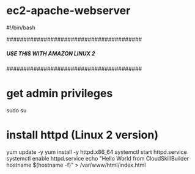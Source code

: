 # ec2-apache-webserver

#!/bin/bash

########################################
##### USE THIS WITH AMAZON LINUX 2 #####
########################################

# get admin privileges
sudo su

# install httpd (Linux 2 version)
yum update -y
yum install -y httpd.x86_64
systemctl start httpd.service
systemctl enable httpd.service
echo "Hello World from CloudSkillBuilder hostname $(hostname -f)" > /var/www/html/index.html
